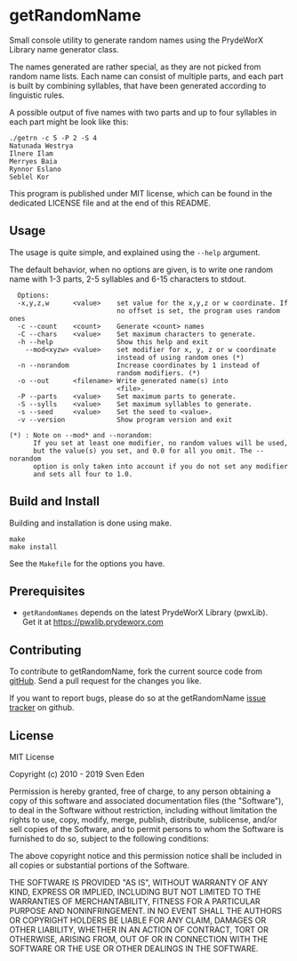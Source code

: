 getRandomName
=======================================
Small console utility to generate random names using the PrydeWorX Library name
generator class.

The names generated are rather special, as they are not picked from random name
lists. Each name can consist of multiple parts, and each part is built by
combining syllables, that have been generated according to linguistic rules.

A possible output of five names with two parts and up to four syllables in each
part might be look like this:

```
./getrn -c 5 -P 2 -S 4
Natunada Westrya
Ilnere Ilam
Merryes Baia
Rynnor Eslano
Seblel Kor
```

This program is published under MIT license, which can be found in the dedicated
LICENSE file and at the end of this README.


Usage
---------------------------------------
The usage is quite simple, and explained using the `--help` argument.

The default behavior, when no options are given, is to write
one random name with 1-3 parts, 2-5 syllables and  6-15
characters to stdout.

```
  Options:
  -x,y,z,w      <value>    set value for the x,y,z or w coordinate. If
                           no offset is set, the program uses random ones
  -c --count    <count>    Generate <count> names
  -C --chars    <value>    Set maximum characters to generate.
  -h --help                Show this help and exit
    --mod<xyzw> <value>    set modifier for x, y, z or w coordinate
                           instead of using random ones (*)
  -n --norandom            Increase coordinates by 1 instead of
                           random modifiers. (*)
  -o --out      <filename> Write generated name(s) into
                           <file>.
  -P --parts    <value>    Set maximum parts to generate.
  -S --sylls    <value>    Set maximum syllables to generate.
  -s --seed     <value>    Set the seed to <value>.
  -v --version             Show program version and exit

(*) : Note on --mod* and --norandom:
      If you set at least one modifier, no random values will be used,
      but the value(s) you set, and 0.0 for all you omit. The --norandom
      option is only taken into account if you do not set any modifier
      and sets all four to 1.0.
```

Build and Install
---------------------------------------
Building and installation is done using make.

```
make
make install
```

See the `Makefile` for the options you have.


Prerequisites
---------------------------------------
 * `getRandomNames` depends on the latest PrydeWorX Library (pwxLib).  
   Get it at https://pwxlib.prydeworx.com


Contributing
---------------------------------------
To contribute to getRandomName, fork the current source code from
  [gitHub](https://github.com/Yamakuzure/getRandomName/).
Send a pull request for the changes you like.

If you want to report bugs, please do so at the getRandomName
  [issue tracker](https://github.com/Yamakuzure/getRandomName/issues)
on github.


License
---------------------------------------
MIT License

Copyright (c) 2010 - 2019 Sven Eden

Permission is hereby granted, free of charge, to any person obtaining a copy
of this software and associated documentation files (the "Software"), to deal
in the Software without restriction, including without limitation the rights
to use, copy, modify, merge, publish, distribute, sublicense, and/or sell
copies of the Software, and to permit persons to whom the Software is
furnished to do so, subject to the following conditions:

The above copyright notice and this permission notice shall be included in all
copies or substantial portions of the Software.

THE SOFTWARE IS PROVIDED "AS IS", WITHOUT WARRANTY OF ANY KIND, EXPRESS OR
IMPLIED, INCLUDING BUT NOT LIMITED TO THE WARRANTIES OF MERCHANTABILITY,
FITNESS FOR A PARTICULAR PURPOSE AND NONINFRINGEMENT. IN NO EVENT SHALL THE
AUTHORS OR COPYRIGHT HOLDERS BE LIABLE FOR ANY CLAIM, DAMAGES OR OTHER
LIABILITY, WHETHER IN AN ACTION OF CONTRACT, TORT OR OTHERWISE, ARISING FROM,
OUT OF OR IN CONNECTION WITH THE SOFTWARE OR THE USE OR OTHER DEALINGS IN THE
SOFTWARE.
